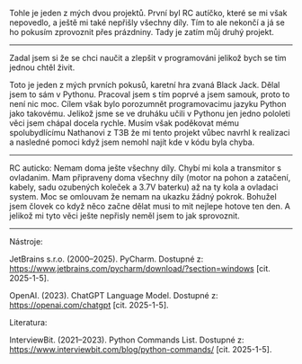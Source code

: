 Tohle je jeden z mých dvou projektů. První byl RC autíčko, které se mi však nepovedlo, a ještě mi také nepřišly všechny díly. Tím to ale nekončí a já se ho pokusím zprovoznit přes prázdniny. Tady je zatím můj druhý projekt.

--------------------------

Zadal jsem si že se chci naučit a zlepšit v programováni jelikož bych se tim jednou chtěl živit.

Toto je jeden z mých prvních pokusů, karetní hra zvaná Black Jack. Dělal jsem to sám v Pythonu. Pracoval jsem s tím poprvé a jsem samouk, proto to není nic moc. Cílem však bylo porozumnět programovacimu jazyku Python jako takovému. Jelikož jsme se ve druháku učili v Pythonu jen jedno pololeti věci jsem chápal docela rychle. Musím však poděkovat mému spolubydlícímu Nathanovi z T3B že mi tento projekt vůbec navrhl k realizaci a nasledné pomoci když jsem nemohl najít kde v kódu byla chyba.

--------------------------

RC auticko:
Nemam doma ješte všechny díly. Chybí mi kola a transmitor s ovladanim. Mam připraveny doma všechny díly (motor na pohon a zatačení, kabely, sadu ozubených koleček a 3.7V baterku) až na ty kola a ovladaci system. Moc se omlouvam že nemam na ukazku žádný pokrok.
Bohužel jsem človek co když něco začne dělat musi to mit nejlepe hotove ten den. A jelikož mi tyto věci ješte nepřisly neměl jsem to jak sprovoznit.

--------------------------

Nástroje: 

JetBrains s.r.o. (2000–2025). PyCharm. Dostupné z: https://www.jetbrains.com/pycharm/download/?section=windows [cit. 2025-1-5].

OpenAI. (2023). ChatGPT Language Model. Dostupné z: https://openai.com/chatgpt [cit. 2025-1-5].

Literatura:

InterviewBit. (2021–2023). Python Commands List. Dostupné z: https://www.interviewbit.com/blog/python-commands/ [cit. 2025-1-5].
